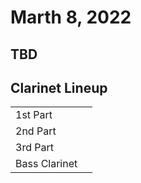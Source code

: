 # Marth 8, 2022

## TBD


## Clarinet Lineup

|               |                   |
| ------------- | ----------------- |
| 1st Part      |                   |
| 2nd Part      |                   |
| 3rd Part      |                   |
| Bass Clarinet |                   |
